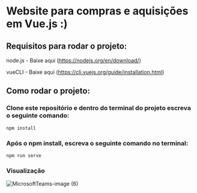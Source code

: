 # Website para compras e aquisições em Vue.js :)

## Requisitos para rodar o projeto:

node.js - Baixe aqui (https://nodejs.org/en/download/)

vueCLI - Baixe aqui (https://cli.vuejs.org/guide/installation.html)

## Como rodar o projeto:
### Clone este repositório e dentro do terminal do projeto escreva o seguinte comando:

```
npm install
```

### Após o npm install, escreva o seguinte comando no terminal:
```
npm run serve
```

### Visualização

![MicrosoftTeams-image (6)](https://user-images.githubusercontent.com/54418295/181865023-274da87b-9549-4008-a173-47c6d1234b2c.png)

